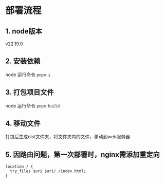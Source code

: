 # 部署流程

## 1. node版本
  v22.19.0

## 2. 安装依赖
   node 运行命令 
   ``pnpm i``
   
## 3. 打包项目文件
  node 运行命令
  ``pnpm build``

## 4. 移动文件
  打包后生成dist文件夹，将文件夹内的文件，移动到web服务器

## 5. 因路由问题，第一次部署时，nginx需添加重定向
  ```
  location / {
    try_files $uri $uri/ /index.html;
  }
   